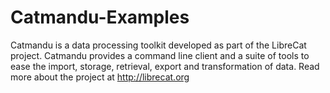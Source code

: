 # Catmandu-Examples
Catmandu is a data processing toolkit developed as part of the LibreCat project. Catmandu provides 
a command line client and a suite of tools to ease the import, storage, retrieval, export and 
transformation of data. Read more about the project at http://librecat.org
